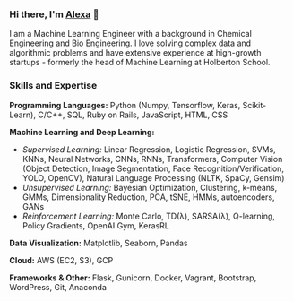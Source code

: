 ### Hi there, I'm [Alexa](https://www.linkedin.com/in/alexa-orrico/) 👋

I am a Machine Learning Engineer with a background in Chemical Engineering and Bio Engineering. I love solving complex data and algorithmic problems and have extensive experience at high-growth startups - formerly the head of Machine Learning at Holberton School.


### Skills and Expertise
**Programming Languages:** Python (Numpy, Tensorflow, Keras, Scikit-Learn), C/C++, SQL, Ruby on Rails, JavaScript, HTML, CSS

**Machine Learning and Deep Learning:** 

- _Supervised Learning:_ Linear Regression, Logistic Regression, SVMs, KNNs, Neural Networks, CNNs, RNNs, Transformers, Computer Vision (Object Detection, Image Segmentation, Face Recognition/Verification, YOLO, OpenCV), Natural Language Processing (NLTK, SpaCy, Gensim)
- _Unsupervised Learning:_ Bayesian Optimization, Clustering, k-means, GMMs, Dimensionality Reduction, PCA, tSNE, HMMs, autoencoders, GANs 
- _Reinforcement Learning:_ Monte Carlo, TD(λ), SARSA(λ), Q-learning, Policy Gradients, OpenAI Gym, KerasRL

**Data Visualization:** Matplotlib, Seaborn, Pandas

**Cloud:** AWS (EC2, S3), GCP

**Frameworks & Other:** Flask, Gunicorn, Docker, Vagrant, Bootstrap, WordPress, Git, Anaconda
